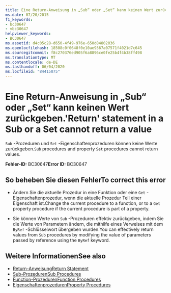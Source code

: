 ```yaml
---
title: Eine Return-Anweisung in „Sub“ oder „Set“ kann keinen Wert zurückgeben.
ms.date: 07/20/2015
f1_keywords:
- bc30647
- vbc30647
helpviewer_keywords:
- BC30647
ms.assetid: d4c05c28-d650-4f49-976e-650d84802036
ms.openlocfilehash: 18508c0f0648f0e10ae9367a07571f4021d7c645
ms.sourcegitcommit: f8c270376ed905f6a8896ce0fe25b4f4b38ff498
ms.translationtype: MT
ms.contentlocale: de-DE
ms.lasthandoff: 06/04/2020
ms.locfileid: "84415075"
---
```

# <a name="return-statement-in-a-sub-or-a-set-cannot-return-a-value"></a><span data-ttu-id="572dd-102">Eine Return-Anweisung in „Sub“ oder „Set“ kann keinen Wert zurückgeben.</span><span class="sxs-lookup"><span data-stu-id="572dd-102">'Return' statement in a Sub or a Set cannot return a value</span></span>
<span data-ttu-id="572dd-103">`Sub` -Prozeduren und `Set` -Eigenschaftenprozeduren können keine Werte zurückgeben.</span><span class="sxs-lookup"><span data-stu-id="572dd-103">`Sub` procedures and property `Set` procedures cannot return values.</span></span>  
  
 <span data-ttu-id="572dd-104">**Fehler-ID:** BC30647</span><span class="sxs-lookup"><span data-stu-id="572dd-104">**Error ID:** BC30647</span></span>  
  
## <a name="to-correct-this-error"></a><span data-ttu-id="572dd-105">So beheben Sie diesen Fehler</span><span class="sxs-lookup"><span data-stu-id="572dd-105">To correct this error</span></span>  
  
- <span data-ttu-id="572dd-106">Ändern Sie die aktuelle Prozedur in eine Funktion oder eine `Get` -Eigenschaftenprozedur, wenn die aktuelle Prozedur Teil einer Eigenschaft ist.</span><span class="sxs-lookup"><span data-stu-id="572dd-106">Change the current procedure to a function, or to a `Get` property procedure if the current procedure is part of a property.</span></span>  
  
- <span data-ttu-id="572dd-107">Sie können Werte von `Sub` -Prozeduren effektiv zurückgeben, indem Sie die Werte von Parametern ändern, die mithilfe eines Verweises mit dem `ByRef` -Schlüsselwort übergeben wurden.</span><span class="sxs-lookup"><span data-stu-id="572dd-107">You can effectively return values from `Sub` procedures by modifying the value of parameters passed by reference using the `ByRef` keyword.</span></span>  
  
## <a name="see-also"></a><span data-ttu-id="572dd-108">Weitere Informationen</span><span class="sxs-lookup"><span data-stu-id="572dd-108">See also</span></span>

- [<span data-ttu-id="572dd-109">Return-Anweisung</span><span class="sxs-lookup"><span data-stu-id="572dd-109">Return Statement</span></span>](../language-reference/statements/return-statement.md)
- [<span data-ttu-id="572dd-110">Sub-Prozeduren</span><span class="sxs-lookup"><span data-stu-id="572dd-110">Sub Procedures</span></span>](../programming-guide/language-features/procedures/sub-procedures.md)
- [<span data-ttu-id="572dd-111">Function-Prozeduren</span><span class="sxs-lookup"><span data-stu-id="572dd-111">Function Procedures</span></span>](../programming-guide/language-features/procedures/function-procedures.md)
- [<span data-ttu-id="572dd-112">Eigenschaftenprozeduren</span><span class="sxs-lookup"><span data-stu-id="572dd-112">Property Procedures</span></span>](../programming-guide/language-features/procedures/property-procedures.md)
